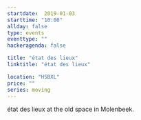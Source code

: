 ```yaml
---
startdate:  2019-01-03
starttime: "10:00"
allday: false
type: events
eventtype: ""
hackeragenda: false

title: "état des lieux"
linktitle: "état des lieux"

location: "HSBXL"
price: ""
series: moving
---
```


état des lieux at the old space in Molenbeek.